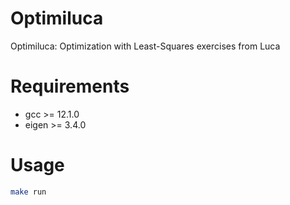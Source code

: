 # Optimiluca
Optimiluca: Optimization with Least-Squares exercises from Luca

# Requirements
 - gcc >= 12.1.0
 - eigen >= 3.4.0

# Usage
```bash
make run
```

